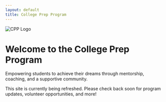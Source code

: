 ```yaml
---
layout: default
title: College Prep Program
---
```


  <div class="hero text-center">
    <img src="{{ '/assets/images/logo.jpg' | relative_url }}" alt="CPP Logo" class="logo" />
    <h1>Welcome to the College Prep Program</h1>
    <p class="lead">Empowering students to achieve their dreams through mentorship, coaching, and a supportive community.</p>
  </div>

<div class="content">
  <p>This site is currently being refreshed. Please check back soon for program updates, volunteer opportunities, and more!</p>
</div>
